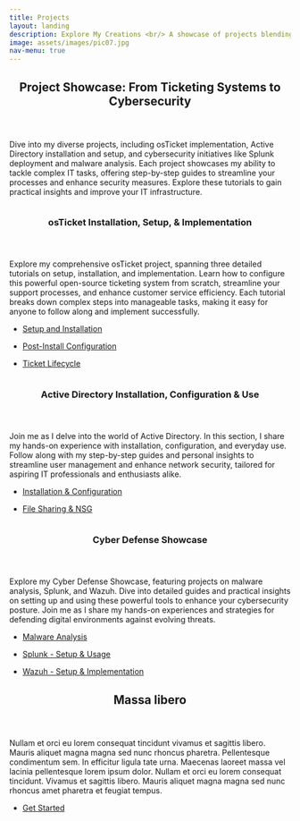 ```yaml
---
title: Projects
layout: landing
description: Explore My Creations <br/> A showcase of projects blending imagination and expertise <br/> From software solutions to inventive experiments
image: assets/images/pic07.jpg
nav-menu: true
---
```


<!-- Main -->
<div id="main">

<!-- One -->
<section id="one">
	<div class="inner">
		<header class="major">
			<h2>Project Showcase: From Ticketing Systems to Cybersecurity</h2>
		</header>
		<p>Dive into my diverse projects, including osTicket implementation, Active Directory installation and setup, and cybersecurity initiatives like Splunk deployment and malware analysis. Each project showcases my ability to tackle complex IT tasks, offering step-by-step guides to streamline your processes and enhance security measures. Explore these tutorials to gain practical insights and improve your IT infrastructure.</p>
	</div>
</section>

<!-- Two -->
<section id="two" class="spotlights">
	<section>
		<a href="project1-1.html" class="image">
			<img src="{% link assets/images/project1.jpg %}" alt="" data-position="center center" />
		</a>
		<div class="content">
			<div class="inner">
				<header class="major">
					<h3>osTicket Installation, Setup, & Implementation</h3>
				</header>
				<p>Explore my comprehensive osTicket project, spanning three detailed tutorials on setup, installation, and implementation. Learn how to configure this powerful open-source ticketing system from scratch, streamline your support processes, and enhance customer service efficiency. Each tutorial breaks down complex steps into manageable tasks, making it easy for anyone to follow along and implement successfully.</p>
				<ul class="actions">
					<li><a href="project1-1.html" class="button">Setup and Installation</a></li>
				</ul>
				<ul class="actions">
					<li><a href="project1-2.html" class="button">Post-Install Configuration</a></li>
				</ul>
				<ul class="actions">
					<li><a href="project1-3.html" class="button">Ticket Lifecycle</a></li>
				</ul>
			</div>
		</div>
	</section>
	<section>
		<a href="project2-1.html" class="image">
			<img src="{% link assets/images/pic09.jpg %}" alt="" data-position="top center" />
		</a>
		<div class="content">
			<div class="inner">
				<header class="major">
					<h3>Active Directory Installation, Configuration & Use</h3>
				</header>
				<p>Join me as I delve into the world of Active Directory. In this section, I share my hands-on experience with installation, configuration, and everyday use. Follow along with my step-by-step guides and personal insights to streamline user management and enhance network security, tailored for aspiring IT professionals and enthusiasts alike.</p>
				<ul class="actions">
					<li><a href="project2-1.html" class="button">Installation & Configuration</a></li>
				</ul>
				<ul class="actions">
					<li><a href="project2-2.html" class="button">File Sharing & NSG</a></li>
				</ul>
			</div>
		</div>
	</section>
	<section>
		<a href="project3-1.html" class="image">
			<img src="{% link assets/images/pic10.jpg %}" alt="" data-position="25% 25%" />
		</a>
		<div class="content">
			<div class="inner">
				<header class="major">
					<h3>Cyber Defense Showcase</h3>
				</header>
				<p>Explore my Cyber Defense Showcase, featuring projects on malware analysis, Splunk, and Wazuh. Dive into detailed guides and practical insights on setting up and using these powerful tools to enhance your cybersecurity posture. Join me as I share my hands-on experiences and strategies for defending digital environments against evolving threats.</p>
				<ul class="actions">
					<li><a href="project3-1.html" class="button">Malware Analysis</a></li>
				</ul>
				<ul class="actions">
					<li><a href="project3-2.html" class="button">Splunk - Setup & Usage</a></li>
				</ul>
				<ul class="actions">
					<li><a href="project3-3.html" class="button">Wazuh - Setup & Implementation</a></li>
				</ul>
			</div>
		</div>
	</section>
</section>

<!-- Three -->
<section id="three">
	<div class="inner">
		<header class="major">
			<h2>Massa libero</h2>
		</header>
		<p>Nullam et orci eu lorem consequat tincidunt vivamus et sagittis libero. Mauris aliquet magna magna sed nunc rhoncus pharetra. Pellentesque condimentum sem. In efficitur ligula tate urna. Maecenas laoreet massa vel lacinia pellentesque lorem ipsum dolor. Nullam et orci eu lorem consequat tincidunt. Vivamus et sagittis libero. Mauris aliquet magna magna sed nunc rhoncus amet pharetra et feugiat tempus.</p>
		<ul class="actions">
			<li><a href="generic.html" class="button next">Get Started</a></li>
		</ul>
	</div>
</section>

</div>
